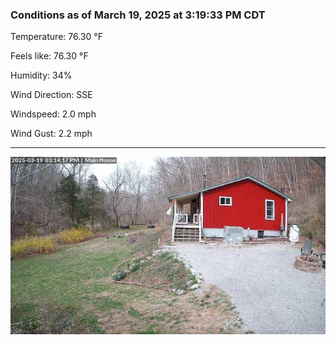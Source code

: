 ### Conditions as of March 19, 2025 at 3:19:33 PM CDT 

Temperature: 76.30 &deg;F

Feels like: 76.30 &deg;F

Humidity: 34%

Wind Direction: SSE

Windspeed: 2.0 mph

Wind Gust: 2.2 mph

---

<img src="./images/latest.jpeg"/>

